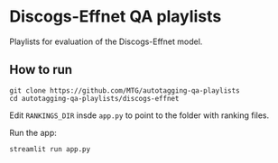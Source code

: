 # Discogs-Effnet QA playlists
Playlists for evaluation of the Discogs-Effnet model.

## How to run

```
git clone https://github.com/MTG/autotagging-qa-playlists
cd autotagging-qa-playlists/discogs-effnet 
```

Edit `RANKINGS_DIR` insde `app.py` to point to the folder with ranking files.

Run the app:
```
streamlit run app.py
```
